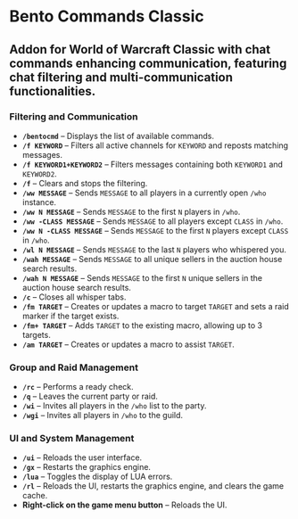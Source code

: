 # Bento Commands Classic

## Addon for World of Warcraft Classic with chat commands enhancing communication, featuring chat filtering and multi-communication functionalities.

### **Filtering and Communication**
- **`/bentocmd`** – Displays the list of available commands.
- **`/f KEYWORD`** – Filters all active channels for `KEYWORD` and reposts matching messages.
- **`/f KEYWORD1+KEYWORD2`** – Filters messages containing both `KEYWORD1` and `KEYWORD2`.
- **`/f`** – Clears and stops the filtering.
- **`/ww MESSAGE`** – Sends `MESSAGE` to all players in a currently open `/who` instance.
- **`/ww N MESSAGE`** – Sends `MESSAGE` to the first `N` players in `/who`.
- **`/ww -CLASS MESSAGE`** – Sends `MESSAGE` to all players except `CLASS` in `/who`.
- **`/ww N -CLASS MESSAGE`** – Sends `MESSAGE` to the first `N` players except `CLASS` in `/who`.
- **`/wl N MESSAGE`** – Sends `MESSAGE` to the last `N` players who whispered you.
- **`/wah MESSAGE`** – Sends `MESSAGE` to all unique sellers in the auction house search results.
- **`/wah N MESSAGE`** – Sends `MESSAGE` to the first `N` unique sellers in the auction house search results.
- **`/c`** – Closes all whisper tabs.
- **`/fm TARGET`** – Creates or updates a macro to target `TARGET` and sets a raid marker if the target exists.
- **`/fm+ TARGET`** – Adds `TARGET` to the existing macro, allowing up to 3 targets.
- **`/am TARGET`** – Creates or updates a macro to assist `TARGET`.

### **Group and Raid Management**
- **`/rc`** – Performs a ready check.
- **`/q`** – Leaves the current party or raid.
- **`/wi`** – Invites all players in the `/who` list to the party.
- **`/wgi`** – Invites all players in `/who` to the guild.

### **UI and System Management**
- **`/ui`** – Reloads the user interface.
- **`/gx`** – Restarts the graphics engine.
- **`/lua`** – Toggles the display of LUA errors.
- **`/rl`** – Reloads the UI, restarts the graphics engine, and clears the game cache.
- **Right-click on the game menu button** – Reloads the UI.